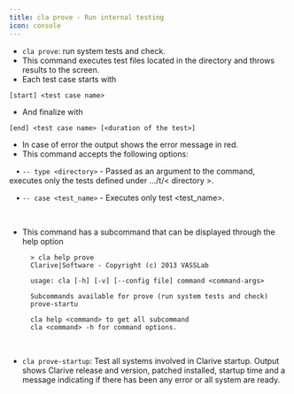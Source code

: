 ```yaml
---
title: cla prove - Run internal testing
icon: console
---
```

* `cla prove`: run system tests and check. 
* This command executes test files located in the directory and throws results to the screen. 
* Each test case starts with 

`[start] <test case name>`  

* And finalize with

`[end] <test case name> [<duration of the test>]`

* In case of error the output shows the error message in red.
* This command accepts the following options: <br />

&nbsp; &nbsp;• `-- type <directory>` - Passed as an argument to the command, executes only the tests defined under …/t/< directory >. <br />

&nbsp; &nbsp;• `-- case <test_name>` - Executes only test <test_name>. <br />

<br />

* This command has a subcommand that can be displayed through the help option
            
        > cla help prove
        Clarive|Software - Copyright (c) 2013 VASSLab

        usage: cla [-h] [-v] [--config file] command <command-args>
        
        Subcommands available for prove (run system tests and check)
        prove-startu
         
        cla help <command> to get all subcommand
        cla <command> -h for command options.


<br/>

* `cla prove-startup`: Test  all systems involved in Clarive startup. Output shows Clarive release and version, patched installed, startup time and a message indicating if there has been any error or all system are ready.


